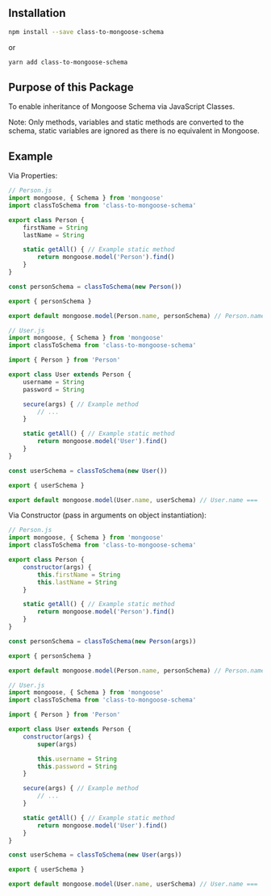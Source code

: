 ## Installation

```sh
npm install --save class-to-mongoose-schema
```

or

```sh
yarn add class-to-mongoose-schema
```

## Purpose of this Package

To enable inheritance of Mongoose Schema via JavaScript Classes.

Note: Only methods, variables and static methods are converted to the schema, static variables are ignored as there is no equivalent in Mongoose.

## Example

Via Properties:

```javascript
// Person.js
import mongoose, { Schema } from 'mongoose'
import classToSchema from 'class-to-mongoose-schema'

export class Person {
	firstName = String
	lastName = String

	static getAll() { // Example static method
		return mongoose.model('Person').find()
	}
}

const personSchema = classToSchema(new Person())

export { personSchema }

export default mongoose.model(Person.name, personSchema) // Person.name === 'Person'
```

```javascript
// User.js
import mongoose, { Schema } from 'mongoose'
import classToSchema from 'class-to-mongoose-schema'

import { Person } from 'Person'

export class User extends Person {
	username = String
	password = String

	secure(args) { // Example method
		// ...
	}

	static getAll() { // Example static method
		return mongoose.model('User').find()
	}
}

const userSchema = classToSchema(new User())

export { userSchema }

export default mongoose.model(User.name, userSchema) // User.name === 'User'
```

Via Constructor (pass in arguments on object instantiation):

```javascript
// Person.js
import mongoose, { Schema } from 'mongoose'
import classToSchema from 'class-to-mongoose-schema'

export class Person {
	constructor(args) {
		this.firstName = String
		this.lastName = String
	}

	static getAll() { // Example static method
		return mongoose.model('Person').find()
	}
}

const personSchema = classToSchema(new Person(args))

export { personSchema }

export default mongoose.model(Person.name, personSchema) // Person.name === 'Person'
```

```javascript
// User.js
import mongoose, { Schema } from 'mongoose'
import classToSchema from 'class-to-mongoose-schema'

import { Person } from 'Person'

export class User extends Person {
	constructor(args) {
		super(args)

		this.username = String
		this.password = String
	}

	secure(args) { // Example method
		// ...
	}

	static getAll() { // Example static method
		return mongoose.model('User').find()
	}
}

const userSchema = classToSchema(new User(args))

export { userSchema }

export default mongoose.model(User.name, userSchema) // User.name === 'User'
```
